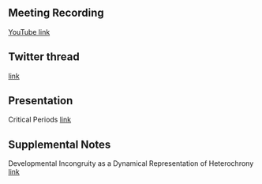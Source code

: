 ## Meeting Recording

[YouTube link](https://www.youtube.com/watch?v=2r2QpdUlEB0)

## Twitter thread

[link](https://twitter.com/Orthogonal_Lab/status/1297218160609898496)

## Presentation

Critical Periods [link](https://docs.google.com/presentation/d/1rNZ6-dHNBpezw7da_sZXdBj8QKi9sWDQAdVa5lFaWYc/edit)

## Supplemental Notes

Developmental Incongruity as a Dynamical Representation of Heterochrony [link](https://www.biorxiv.org/content/10.1101/2020.07.31.231456v1)


